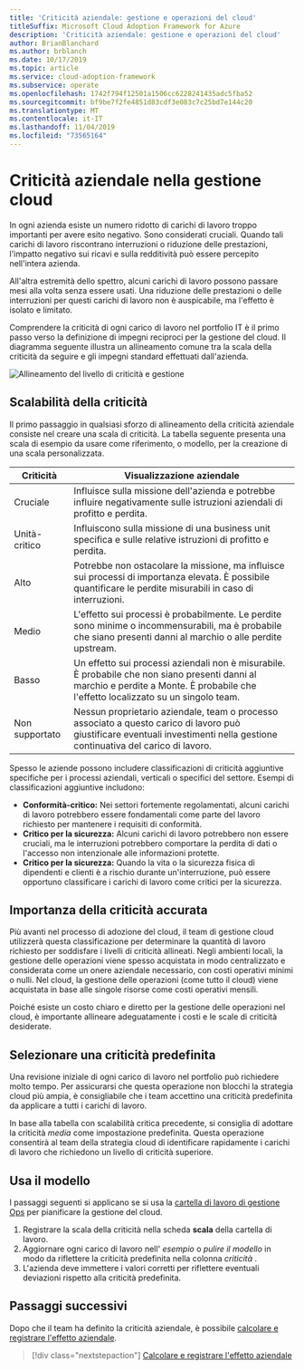 ```yaml
---
title: 'Criticità aziendale: gestione e operazioni del cloud'
titleSuffix: Microsoft Cloud Adoption Framework for Azure
description: 'Criticità aziendale: gestione e operazioni del cloud'
author: BrianBlanchard
ms.author: brblanch
ms.date: 10/17/2019
ms.topic: article
ms.service: cloud-adoption-framework
ms.subservice: operate
ms.openlocfilehash: 1742f794f12501a1506cc6228241435adc5fba52
ms.sourcegitcommit: bf9be7f2fe4851d83cdf3e083c7c25bd7e144c20
ms.translationtype: MT
ms.contentlocale: it-IT
ms.lasthandoff: 11/04/2019
ms.locfileid: "73565164"
---
```

# <a name="business-criticality-in-cloud-management"></a>Criticità aziendale nella gestione cloud

In ogni azienda esiste un numero ridotto di carichi di lavoro troppo importanti per avere esito negativo. Sono considerati cruciali. Quando tali carichi di lavoro riscontrano interruzioni o riduzione delle prestazioni, l'impatto negativo sui ricavi e sulla redditività può essere percepito nell'intera azienda.

All'altra estremità dello spettro, alcuni carichi di lavoro possono passare mesi alla volta senza essere usati. Una riduzione delle prestazioni o delle interruzioni per questi carichi di lavoro non è auspicabile, ma l'effetto è isolato e limitato.

Comprendere la criticità di ogni carico di lavoro nel portfolio IT è il primo passo verso la definizione di impegni reciproci per la gestione del cloud.
Il diagramma seguente illustra un allineamento comune tra la scala della criticità da seguire e gli impegni standard effettuati dall'azienda.

![Allineamento del livello di criticità e gestione](../../_images/manage/cloud-criticality-alignment.png)

## <a name="criticality-scale"></a>Scalabilità della criticità

Il primo passaggio in qualsiasi sforzo di allineamento della criticità aziendale consiste nel creare una scala di criticità. La tabella seguente presenta una scala di esempio da usare come riferimento, o modello, per la creazione di una scala personalizzata.

| Criticità | Visualizzazione aziendale |
| --------- | --------- |
| Cruciale |  Influisce sulla missione dell'azienda e potrebbe influire negativamente sulle istruzioni aziendali di profitto e perdita. |
| Unità-critico | Influiscono sulla missione di una business unit specifica e sulle relative istruzioni di profitto e perdita. |
| Alto | Potrebbe non ostacolare la missione, ma influisce sui processi di importanza elevata. È possibile quantificare le perdite misurabili in caso di interruzioni. |
| Medio | L'effetto sui processi è probabilmente. Le perdite sono minime o incommensurabili, ma è probabile che siano presenti danni al marchio o alle perdite upstream. |
| Basso | Un effetto sui processi aziendali non è misurabile. È probabile che non siano presenti danni al marchio e perdite a Monte. È probabile che l'effetto localizzato su un singolo team. |
| Non supportato | Nessun proprietario aziendale, team o processo associato a questo carico di lavoro può giustificare eventuali investimenti nella gestione continuativa del carico di lavoro. |

Spesso le aziende possono includere classificazioni di criticità aggiuntive specifiche per i processi aziendali, verticali o specifici del settore. Esempi di classificazioni aggiuntive includono:

- **Conformità-critico:** Nei settori fortemente regolamentati, alcuni carichi di lavoro potrebbero essere fondamentali come parte del lavoro richiesto per mantenere i requisiti di conformità.
- **Critico per la sicurezza:** Alcuni carichi di lavoro potrebbero non essere cruciali, ma le interruzioni potrebbero comportare la perdita di dati o l'accesso non intenzionale alle informazioni protette.
- **Critico per la sicurezza:** Quando la vita o la sicurezza fisica di dipendenti e clienti è a rischio durante un'interruzione, può essere opportuno classificare i carichi di lavoro come critici per la sicurezza.

## <a name="importance-of-accurate-criticality"></a>Importanza della criticità accurata

Più avanti nel processo di adozione del cloud, il team di gestione cloud utilizzerà questa classificazione per determinare la quantità di lavoro richiesto per soddisfare i livelli di criticità allineati. Negli ambienti locali, la gestione delle operazioni viene spesso acquistata in modo centralizzato e considerata come un onere aziendale necessario, con costi operativi minimi o nulli. Nel cloud, la gestione delle operazioni (come tutto il cloud) viene acquistata in base alle singole risorse come costi operativi mensili.

Poiché esiste un costo chiaro e diretto per la gestione delle operazioni nel cloud, è importante allineare adeguatamente i costi e le scale di criticità desiderate.

## <a name="select-a-default-criticality"></a>Selezionare una criticità predefinita

Una revisione iniziale di ogni carico di lavoro nel portfolio può richiedere molto tempo. Per assicurarsi che questa operazione non blocchi la strategia cloud più ampia, è consigliabile che i team accettino una criticità predefinita da applicare a tutti i carichi di lavoro.

In base alla tabella con scalabilità critica precedente, si consiglia di adottare la criticità *media* come impostazione predefinita. Questa operazione consentirà al team della strategia cloud di identificare rapidamente i carichi di lavoro che richiedono un livello di criticità superiore.

## <a name="use-the-template"></a>Usa il modello

I passaggi seguenti si applicano se si usa la [cartella di lavoro di gestione Ops](https://raw.githubusercontent.com/microsoft/CloudAdoptionFramework/master/manage/opsmanagementworkbook.xlsx) per pianificare la gestione del cloud.

1. Registrare la scala della criticità nella scheda **scala** della cartella di lavoro.
2. Aggiornare ogni carico di lavoro nell' *esempio* o *pulire il modello* in modo da riflettere la criticità predefinita nella colonna *criticità* .
3. L'azienda deve immettere i valori corretti per riflettere eventuali deviazioni rispetto alla criticità predefinita.

## <a name="next-steps"></a>Passaggi successivi

Dopo che il team ha definito la criticità aziendale, è possibile [calcolare e registrare l'effetto aziendale](./impact.md).

> [!div class="nextstepaction"]
> [Calcolare e registrare l'effetto aziendale](./impact.md)
